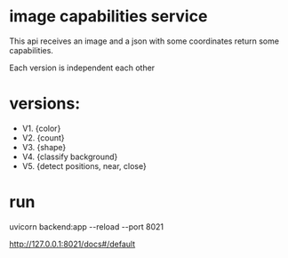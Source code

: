 # image capabilities service

This api receives an image and a json with some coordinates return some capabilities. 

Each version is independent each other
# versions:

- V1. {color}
- V2. {count}
- V3. {shape}
- V4. {classify background}
- V5. {detect positions, near, close}

# run 

uvicorn backend:app --reload --port 8021

http://127.0.0.1:8021/docs#/default